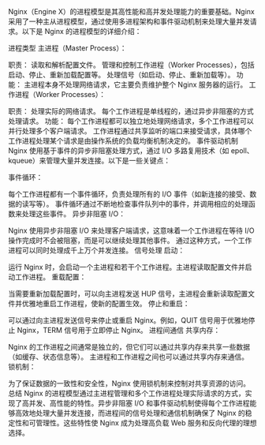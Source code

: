 Nginx（Engine X）的进程模型是其高性能和高并发处理能力的重要基础。Nginx 采用了一种主从进程模型，通过使用多进程架构和事件驱动机制来处理大量并发请求。以下是 Nginx 的进程模型的详细介绍：

进程类型
主进程（Master Process）：

职责：
读取和解析配置文件。
管理和控制工作进程（Worker Processes），包括启动、停止、重新加载配置等。
处理信号（如启动、停止、重新加载等）。
功能：
主进程本身不处理网络请求，它主要负责维护整个 Nginx 服务器的运行。
工作进程（Worker Processes）：

职责：
处理实际的网络请求。
每个工作进程是单线程的，通过异步非阻塞的方式处理请求。
功能：
每个工作进程都可以独立地处理网络请求，多个工作进程可以并行处理多个客户端请求。
工作进程通过共享监听的端口来接受请求，具体哪个工作进程处理某个请求是由操作系统的负载均衡机制决定的。
事件驱动机制
Nginx 使用基于事件的异步非阻塞处理方式，通过 I/O 多路复用技术（如 epoll、kqueue）来管理大量并发连接。以下是一些关键点：

事件循环：

每个工作进程都有一个事件循环，负责处理所有的 I/O 事件（如新连接的接受、数据的读写等）。
事件循环通过不断地检查事件队列中的事件，并调用相应的处理函数来处理这些事件。
异步非阻塞 I/O：

Nginx 使用异步非阻塞 I/O 来处理客户端请求，这意味着一个工作进程在等待 I/O 操作完成时不会被阻塞，而是可以继续处理其他事件。
通过这种方式，一个工作进程可以同时处理成千上万个并发连接。
信号处理
启动：

运行 Nginx 时，会启动一个主进程和若干个工作进程。主进程读取配置文件并启动工作进程。
重载配置：

当需要重新加载配置时，可以向主进程发送 HUP 信号，主进程会重新读取配置文件并优雅地重启工作进程，使新的配置生效。
停止和重启：

可以通过向主进程发送信号来停止或重启 Nginx。例如，QUIT 信号用于优雅地停止 Nginx，TERM 信号用于立即停止 Nginx。
进程间通信
共享内存：

Nginx 的工作进程之间通常是独立的，但它们可以通过共享内存来共享一些数据（如缓存、状态信息等）。
主进程和工作进程之间也可以通过共享内存来通信。
锁机制：

为了保证数据的一致性和安全性，Nginx 使用锁机制来控制对共享资源的访问。
总结
Nginx 的进程模型通过主进程管理和多个工作进程处理实际请求的方式，实现了高并发、高性能的特性。异步非阻塞 I/O 和事件驱动机制使得每个工作进程能够高效地处理大量并发连接，而进程间的信号处理和通信机制确保了 Nginx 的稳定性和可管理性。这些特性使 Nginx 成为处理高负载 Web 服务和反向代理的理想选择。
